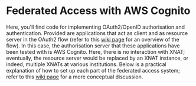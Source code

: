 # Federated Access with AWS Cognito

Here, you'll find code for implementing OAuth2/OpenID authorisation and authentication.  Provided are applications that act as client and as resource server in the OAuth2 flow (refer to this [wiki page](https://github.com/ncita-repository/WP2_XNAT_federation/wiki/Authorisation-and-authentication:-OAuth2-and-OpenID) for an overview of the flow).  In this case, the authorisation server that these applications have been tested with is AWS Cognito.  Here, there is no interaction with XNAT; eventually, the resource server would be replaced by an XNAT instance, or indeed, multiple XNATs at various institutions.  Below is a practical explanation of how to set up each part of the federated access system; refer to this [wiki page](https://github.com/ncita-repository/WP2_XNAT_federation/wiki/Federated-access-mechanics) for a more conceptual discussion.

